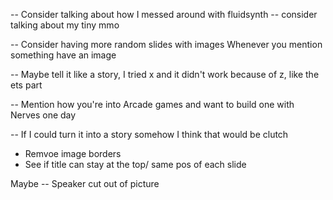 
-- Consider talking about how I messed around with fluidsynth
-- consider talking about my tiny mmo

-- Consider having more random slides with images
	Whenever you mention something have an image


-- Maybe tell it like a story, I tried x and it didn't work because of z, like the ets part

-- Mention how you're into Arcade games and want to build one with Nerves one day

-- If I could turn it into a story somehow I think that would be clutch


- Remvoe image borders
- See if title can stay at the top/  same pos of each slide

Maybe
-- Speaker cut out of picture
